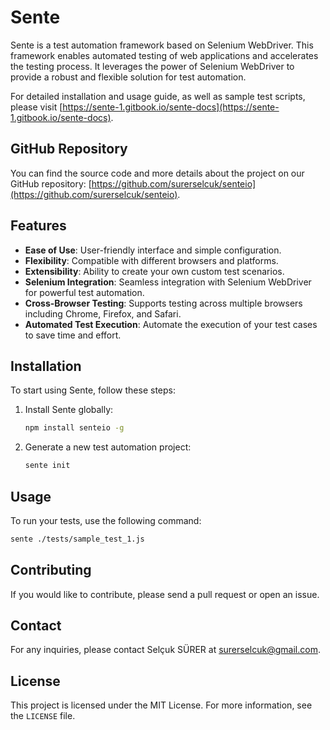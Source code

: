 # Sente
Sente is a test automation framework based on Selenium WebDriver. This framework enables automated testing of web applications and accelerates the testing process. It leverages the power of Selenium WebDriver to provide a robust and flexible solution for test automation.

For detailed installation and usage guide, as well as sample test scripts, please visit [https://sente-1.gitbook.io/sente-docs](https://sente-1.gitbook.io/sente-docs).
## GitHub Repository

You can find the source code and more details about the project on our GitHub repository: [https://github.com/surerselcuk/senteio](https://github.com/surerselcuk/senteio).
## Features

- **Ease of Use**: User-friendly interface and simple configuration.
- **Flexibility**: Compatible with different browsers and platforms.
- **Extensibility**: Ability to create your own custom test scenarios.
- **Selenium Integration**: Seamless integration with Selenium WebDriver for powerful test automation.
- **Cross-Browser Testing**: Supports testing across multiple browsers including Chrome, Firefox, and Safari.
- **Automated Test Execution**: Automate the execution of your test cases to save time and effort.

## Installation

To start using Sente, follow these steps:

1. Install Sente globally:
    ```bash
    npm install senteio -g
    ```
2. Generate a new test automation project:
    ```bash
    sente init    
    ```

## Usage

To run your tests, use the following command:
```bash
sente ./tests/sample_test_1.js
```

## Contributing

If you would like to contribute, please send a pull request or open an issue.

## Contact

For any inquiries, please contact Selçuk SÜRER at [surerselcuk@gmail.com](mailto:surerselcuk@gmail.com).

## License

This project is licensed under the MIT License. For more information, see the `LICENSE` file.
